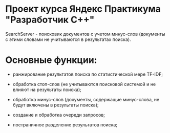 # Проект курса Яндекс Практикума "Разработчик С++"

SearchServer - поисковик документов с учетом минус-слов (документы с этими словами не учитываются в результатах поиска).

# Основные функции:
- ранжирование результатов поиска по статистической мере TF-IDF;

 - обработка стоп-слов (не учитываются поисковой системой и не влияют на результаты поиска);

- обработка минус-слов (документы, содержащие минус-слова, не будут включены в результаты поиска);

- создание и обработка очереди запросов;

- постраничное разделение результатов поиска;

